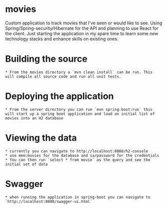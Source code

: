 # movies
Custom application to track movies that I've seen or would like to see. Using Spring/Spring-security/Hibernate for the API and planning to use React for the client. 
Just starting the application in my spare time to learn some new technology stacks and enhance skills on existing ones.

# Building the source
    * From the movies directory a `mvn clean install` can be run. This will compile all source code and run all unit tests. 

# Deploying the application
    * From the server directory you can run `mvn spring-boot:run` this will start up a spring boot application and load an initial list of movies into an H2 database
    
# Viewing the data
    * currently you can navigate to http://localhost:8080/h2-console 
    * use mem:movies for the database and sa/password for the credentials
    * You can then run `select * from movie` as the query and see the initial set of data

# Swagger
    * when running the application in spring-boot you can navigate to `http://localhost:8080/swagger-ui.html`     